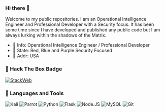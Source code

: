 ### Hi there 👋

Welcome to my public repositories. I am an Operational Intelligence Engineer
and Professional Developer with a Security focus. It has been some time since
I have developed and published any public code but I am always lurking 
within the shadows of the Matrix. 


- 💬 Info: Operational Intelligence Engineer / Professional Developer
- 💬 State: Red, Blue and Purple Security Focused
- 💬 Addr: USA

### 🤔 Hack The Box Badge

[![StackWeb](https://www.hackthebox.com/badge/image/1359738)](https://app.hackthebox.com/profile/1359738)

### 🔨 Languages and Tools

![Kali](https://img.shields.io/badge/Kali-268BEE?style=for-the-badge&logo=kalilinux&logoColor=white)
![Parrot](https://img.shields.io/badge/Parrot-05EEFF?style=for-the-badge&logo=parrotsecurity&logoColor=white)
![Python](https://img.shields.io/badge/python-3670A0?style=for-the-badge&logo=python&logoColor=ffdd54)
![Flask](https://img.shields.io/badge/Flask-000000?style=for-the-badge&logo=flask&logoColor=white)
![Node.JS](https://img.shields.io/badge/Node.JS-5FA04E?style=for-the-badge&logo=nodedotjs&logoColor=white)
![MySQL](https://img.shields.io/badge/mysql-%2300f.svg?style=for-the-badge&logo=mysql&logoColor=white)
![Git](https://img.shields.io/badge/git-%23F05033.svg?style=for-the-badge&logo=git&logoColor=white)
